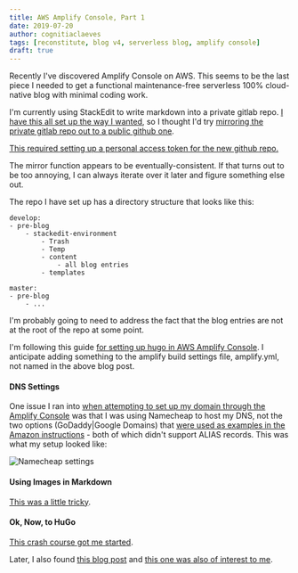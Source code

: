 ```yaml
---
title: AWS Amplify Console, Part 1
date: 2019-07-20
author: cognitiaclaeves
tags: [reconstitute, blog v4, serverless blog, amplify console]
draft: true
---
```


Recently I've discovered Amplify Console on AWS. This seems to be the last piece I needed to get a functional maintenance-free serverless 100% cloud-native blog with minimal coding work.

I'm currently using StackEdit to write markdown into a private gitlab repo. [I have this all set up the way I wanted](unimplemented_future_blog_post), so I thought I'd try [mirroring the private gitlab repo out to a public github one](https://docs.gitlab.com/ee/workflow/repository_mirroring.html#setting-up-a-push-mirror-from-gitlab-to-github-core).

[This required setting up a personal access token for the new github repo.](https://help.github.com/en/articles/creating-a-personal-access-token-for-the-command-line)

The mirror function appears to be eventually-consistent. If that turns out to be too annoying, I can always iterate over it later and figure something else out.

The repo I have set up has a directory structure that looks like this:

    develop:
    - pre-blog
        - stackedit-environment
        	- Trash
        	- Temp
        	- content
        	    - all blog entries
            - templates

    master:
    - pre-blog
        - ...

I'm probably going to need to address the fact that the blog entries are not at the root of the repo at some point.

I'm following this guide [for setting up hugo in AWS Amplify Console](https://thetestlabs.io/post/continuous-deployment-for-hugo-with-aws-amplify). I anticipate adding something to the amplify build settings file, amplify.yml, not named in the above blog post.

#### DNS Settings

One issue I ran into [when attempting to set up my domain through the Amplify Console](https://docs.aws.amazon.com/amplify/latest/userguide/custom-domains.html#custom-domain-third-party) was that I was using Namecheap to host my DNS, not the two options (GoDaddy|Google Domains) that [were used as examples in the Amazon instructions](https://docs.aws.amazon.com/amplify/latest/userguide/howto-third-party-domains.html) - both of which didn't support ALIAS records. This was what my setup looked like:

![Namecheap settings][namecheap settings]


#### Using Images in Markdown

[This was a little tricky](https://richardstudynotes.blogspot.com/2014/04/link-images-stored-in-google-drive-to.html).

#### Ok, Now, to HuGo

[This crash course got me started](https://zwbetz.com/make-a-hugo-blog-from-scratch/).

Later, I also found [this blog post](https://willschenk.com/articles/2018/building-a-hugo-site/) and [this one was also of interest to me](https://blog.webjeda.com/dark-theme-switch/).


[namecheap settings]: https://drive.google.com/uc?id=11LkWn5o-TlX0jMS7llmtM1v3-GpL5AUm

<!--stackedit_data:
eyJoaXN0b3J5IjpbLTE0ODk5MDA0MDEsMTE4NjM0ODgwMywtMj
kzMjMxNTUwLDEwODE5MjIxMzksLTE0MDE0MDA4NjEsMTY1MDc0
MjM2LDIwNTUwMTcxMjBdfQ==
-->
